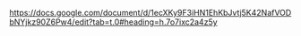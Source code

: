 https://docs.google.com/document/d/1ecXKy9F3iHN1EhKbJvtj5K42NafVODbNYjkz90Z6Pw4/edit?tab=t.0#heading=h.7o7ixc2a4z5y
